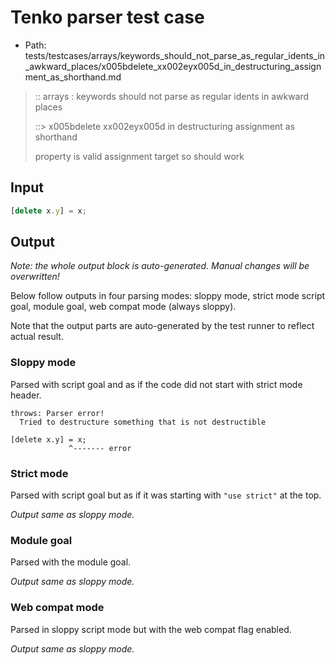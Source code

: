 # Tenko parser test case

- Path: tests/testcases/arrays/keywords_should_not_parse_as_regular_idents_in_awkward_places/x005bdelete_xx002eyx005d_in_destructuring_assignment_as_shorthand.md

> :: arrays : keywords should not parse as regular idents in awkward places
>
> ::> x005bdelete xx002eyx005d in destructuring assignment as shorthand
>
> property is valid assignment target so should work

## Input

`````js
[delete x.y] = x;
`````

## Output

_Note: the whole output block is auto-generated. Manual changes will be overwritten!_

Below follow outputs in four parsing modes: sloppy mode, strict mode script goal, module goal, web compat mode (always sloppy).

Note that the output parts are auto-generated by the test runner to reflect actual result.

### Sloppy mode

Parsed with script goal and as if the code did not start with strict mode header.

`````
throws: Parser error!
  Tried to destructure something that is not destructible

[delete x.y] = x;
             ^------- error
`````

### Strict mode

Parsed with script goal but as if it was starting with `"use strict"` at the top.

_Output same as sloppy mode._

### Module goal

Parsed with the module goal.

_Output same as sloppy mode._

### Web compat mode

Parsed in sloppy script mode but with the web compat flag enabled.

_Output same as sloppy mode._
